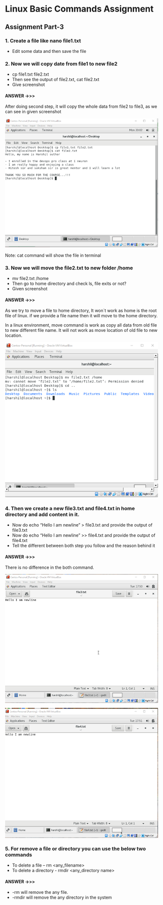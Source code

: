 # Linux Basic Commands Assignment

## Assignment Part-3

### 1. Create a file like nano file1.txt

- Edit some data and then save the file

### 2. Now we will copy date from file1 to new file2

- cp file1.txt file2.txt
- Then see the output of file2.txt, cat file2.txt
- Give screenshot

#### **ANSWER** ->>>

<p>After doing second step, it will copy the whole data from file2 to file3, as we can see in given screenshot</p>

![Assignment 1 copy](./Images/Assignment%201%20copy%20command.png)

Note: cat command will show the file in terminal

### 3. Now we will move the file2.txt to new folder /home

- mv file2.txt /home
- Then go to home directory and check ls, file exits or not?
- Given screenshot

#### **ANSWER** ->>>

<p>
As we try to move a file to home directory, It won`t work as home is the root file of linux. if we provide a file name then it will move to the home directory.

In a linux environment, move command is work as copy all data from old file to new different file name. It will not work as move location of old file to new location.

</p>

![Assignment 2](./Images/Assignment%202.png)

### 4. Then we create a new file3.txt and file4.txt in home directory and add content in it.

- Now do echo “Hello I am newline” > file3.txt and provide the
  output of file3.txt
- Now do echo “Hello I am newline” >> file4.txt and provide the
  output of file4.txt
- Tell the different between both step you follow and the reason
  behind it

#### **ANSWER** ->>>

There is no difference in the both command.

![Assignment Question 3-1](./Images/Assignment%20question%203-1.png)

![Assignment Question 3-2](./Images/Assignment%20question%203-2.png)

### 5. For remove a file or directory you can use the below two commands

- To delete a file – rm <any_filename>
- To delete a directory - rmdir <any_directory name>

#### **ANSWER** ->>>

- -rm will remove the any file.
- -rmdir will remove the any directory in the system
